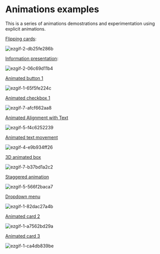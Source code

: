 # Animations examples

This is a series of animations demostrations and experimentation using explicit animations.

[Flipping cards](https://github.com/hydev777/wt-flutter-samples/blob/main/lib/flipping_cards.dart):

![ezgif-2-db25fe286b](https://github.com/hydev777/wt-flutter-samples/assets/84458390/393d2d14-e968-4b00-a747-17a217f3906b)

[Information presentation](https://github.com/hydev777/wt-flutter-samples/blob/main/lib/presentation.dart):

![ezgif-2-06c69d11b4](https://github.com/hydev777/wt-flutter-samples/assets/84458390/97b06f83-b6e6-45dc-8e7b-dff563a5ce40)

[Animated button 1](https://github.com/hydev777/wt-flutter-samples/blob/main/lib/animated_button_1.dart)

![ezgif-1-65f5fe224c](https://github.com/hydev777/wt-flutter-samples/assets/84458390/32d9e734-79a6-4186-b407-2da1cdce1e8f)

[Animated checkbox 1](https://github.com/hydev777/wt-flutter-samples/blob/main/lib/dynamic_check_mark.dart)

![ezgif-7-afcf662aa8](https://github.com/hydev777/wt-flutter-samples/assets/84458390/63c363c2-2fb2-4103-afc3-7ec73eadbdb2)

[Animated Alignment with Text](https://github.com/hydev777/wt-flutter-samples/blob/main/lib/animated_align_example_1.dart)

![ezgif-5-f4c6252239](https://github.com/hydev777/wt-flutter-samples/assets/84458390/0bef1726-ca71-4201-bd83-81c836b49268)

[Animated text movement](https://github.com/hydev777/wt-flutter-samples/blob/main/lib/animated_align_text.dart)

![ezgif-4-e9b934ff26](https://github.com/hydev777/wt-flutter-samples/assets/84458390/f7f7f278-0cd8-4f64-8b7e-ba3f46df88e9)

[3D animated box](https://github.com/hydev777/wt-flutter-samples/blob/main/lib/three_d_planes.dart)

![ezgif-7-b37bd1a2c2](https://github.com/hydev777/wt-flutter-samples/assets/84458390/8828ade5-e716-4588-a67a-63cd0e90c37c)

[Staggered animation](https://github.com/hydev777/wt-flutter-samples/blob/main/lib/staggerered_menu.dart)

![ezgif-5-566f2baca7](https://github.com/hydev777/wt-flutter-samples/assets/84458390/d91accc0-f00a-4fba-8c49-8865bcefa6a0)

[Dropdown menu](https://github.com/hydev777/wt-flutter-samples/blob/main/lib/animated_menu.dart)

![ezgif-1-82dac27a4b](https://github.com/hydev777/wt-flutter-samples/assets/84458390/9e4f8bcb-2b6f-4ca0-b35f-312795fe7268)

[Animated card 2](https://github.com/hydev777/wt-flutter-samples/blob/main/lib/animated_card_2.dart)

![ezgif-1-a7562bd29a](https://github.com/hydev777/wt-flutter-samples/assets/84458390/7efb42a4-a27d-442f-b128-7dc2b6ba6e0c)

[Animated card 3](https://github.com/hydev777/wt-flutter-samples/blob/main/lib/animated_card_3.dart)

![ezgif-1-ca4db839be](https://github.com/hydev777/wt-flutter-samples/assets/84458390/8c70a286-2404-4f78-bee4-20616963fb95)







